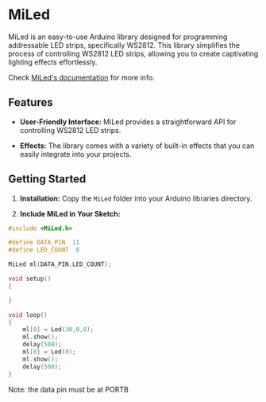 # MiLed

MiLed is an easy-to-use Arduino library designed for programming addressable LED strips, specifically WS2812. This library simplifies the process of controlling WS2812 LED strips, allowing you to create captivating lighting effects effortlessly.

Check [MiLed's documentation](https://byte-white.github.io/miled-docs/) for more info.

## Features

- **User-Friendly Interface:** MiLed provides a straightforward  API for controlling WS2812 LED strips.

- **Effects:** The library comes with a variety of built-in effects that you can easily integrate into your projects. 

## Getting Started

1. **Installation:** Copy the `MiLed` folder into your Arduino libraries directory.

2. **Include MiLed in Your Sketch:**
```cpp
#include <MiLed.h>

#define DATA_PIN  11
#define LED_COUNT  8

MiLed ml(DATA_PIN,LED_COUNT);

void setup()
{

}

void loop()
{
    ml[0] = Led(30,0,0);
    ml.show();
    delay(500);
    ml[0] = Led(0);
    ml.show();
    delay(500);
}
```

Note: the data pin must be at PORTB
